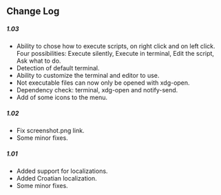 ## Change Log

##### 1.03
- Ability to chose how to execute scripts, on right click and on left click. 
Four possibilities: Execute silently, Execute in terminal, Edit the script, Ask what to do.
- Detection of default terminal.
- Ability to customize the terminal and editor to use.
- Not executable files can now only be opened with xdg-open.
- Dependency check: terminal, xdg-open and notify-send.
- Add of some icons to the menu.

##### 1.02
- Fix screenshot.png link.
- Some minor fixes.

##### 1.01
- Added support for localizations.
- Added Croatian localization.
- Some minor fixes.

